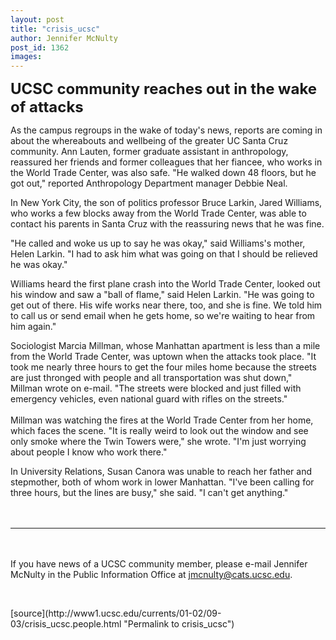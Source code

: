 ```yaml
---
layout: post
title: "crisis_ucsc"
author: Jennifer McNulty
post_id: 1362
images:
---
```


<p>
  <font size="5"><b>UCSC community reaches out in the wake of attacks</b></font>
</p>
<p>
  As the campus regroups in the wake of today's news, reports are coming in about the whereabouts and wellbeing of the greater UC Santa Cruz community. Ann Lauten, former graduate assistant in anthropology, reassured her friends and former colleagues that her fiancee, who works in the World Trade Center, was also safe. "He walked down 48 floors, but he got out," reported Anthropology Department manager Debbie Neal.
</p>
<p>
  In New York City, the son of politics professor Bruce Larkin, Jared Williams, who works a few blocks away from the World Trade Center, was able to contact his parents in Santa Cruz with the reassuring news that he was fine.
</p>
<p>
  "He called and woke us up to say he was okay," said Williams's mother, Helen Larkin. "I had to ask him what was going on that I should be relieved he was okay."
</p>
<p>
  Williams heard the first plane crash into the World Trade Center, looked out his window and saw a "ball of flame," said Helen Larkin. "He was going to get out of there. His wife works near there, too, and she is fine. We told him to call us or send email when he gets home, so we're waiting to hear from him again."
</p>
<p>
  Sociologist Marcia Millman, whose Manhattan apartment is less than a mile from the World Trade Center, was uptown when the attacks took place. "It took me nearly three hours to get the four miles home because the streets are just thronged with people and all transportation was shut down," Millman wrote on e-mail. "The streets were blocked and just filled with emergency vehicles, even national guard with rifles on the streets."<br>
  <br>
  Millman was watching the fires at the World Trade Center from her home, which faces the scene. "It is really weird to look out the window and see only smoke where the Twin Towers were," she wrote. "I'm just worrying about people I know who work there."
</p>
<p>
  In University Relations, Susan Canora was unable to reach her father and stepmother, both of whom work in lower Manhattan. "I've been calling for three hours, but the lines are busy," she said. "I can't get anything."<br>
  <br>
  <br>
</p>
<hr>
<br>
<br>
If you have news of a UCSC community member, please e-mail Jennifer McNulty in the Public Information Office at <a href="mailto:jmcnulty@cats.ucsc.edu">jmcnulty@cats.ucsc.edu</a>.
<p>
  <br>

</p>
[source](http://www1.ucsc.edu/currents/01-02/09-03/crisis_ucsc.people.html "Permalink to crisis_ucsc")
